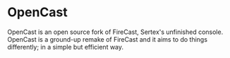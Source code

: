 # OpenCast

OpenCast is an open source fork of FireCast, Sertex's unfinished console. OpenCast is a ground-up remake of FireCast and it aims to do things differently; in a simple but efficient way.
